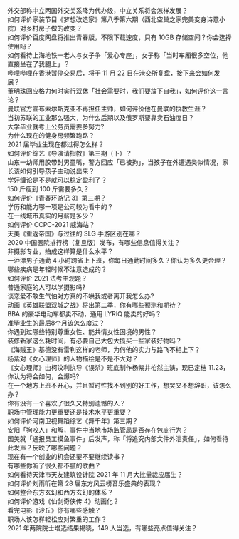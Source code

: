 外交部称中立两国外交关系降为代办级，中立关系将会怎样发展？  
如何评价家装节目《梦想改造家》第八季第六期（西北空巢之家完美变身诗意小院）对乡村房子做的改变？  
如何评价百度网盘将推出青春版，不限下载速度，只有 10GB 存储空间？你会选择使用吗？  
如何看待上海地铁一老人与女子争「爱心专座」，女子称「当时车厢很多空位，他直接坐在了我腿上」？  
哔哩哔哩在香港暂停交易后，将于 11 月 22 日在港交所复盘，接下来会如何发展？  
董明珠回应格力何时实行双休「社会需要时，我们要放下自我」，如何评价这一言论？  
曼联官方宣布索尔斯克亚不再担任主帅，如何评价他在曼联的执教生涯？  
当初苏联的工业那么强大，为什么后期以及俄罗斯要靠卖石油度日？  
大学毕业就考上公务员需要多努力?  
为什么现在的健身房频繁跑路？  
2021 届毕业生现在都过得怎么样？  
如何评价综艺《导演请指教》第三期（下）？  
山东一幼师用胶带封男童嘴，警方回应「已被拘」，当孩子在外遭遇类似情况，家长该如何引导孩子主动说出来？  
学好缠论是不是就可以稳定盈利了？  
150 斤瘦到 100 斤需要多久？  
如何评价《青春环游记 3》第三期？  
学历和能力哪一项是公司较为看中的？  
在一线城市真实的月薪是多少？  
如何评价 CCPC-2021 威海站？  
天美《重返帝国》与过往的 SLG 手游区别在哪？  
2020 中国医院排行榜（复旦版）发布，有哪些信息值得关注？  
非摄影专业，拍成这样算是什么水平？  
一沪漂男子通勤 4 小时跨省上下班，你每日通勤时间多久？你认为多久更合理？  
哪些疾病是年轻时候不注意造成的？  
如何评价 2021 法考主观题？  
普通家庭的人可以学摄影吗?  
谈恋爱不敢生气怕对方真的不哄我或者离开我怎么办?  
动画《英雄联盟双城之战》将出第二季，你有哪些预测和期待？  
BBA 的豪华电动车都卖不动，通用 LYRIQ 能卖的好吗？  
准毕业生的最后8个月该怎么度过？  
你遇到过哪些特别尊重女性、能共情女性困境的男性？  
装修新家这么耗时间，有必要自己大包大揽买一些家装好物吗？  
《海贼王》基德没有雷利这样的老师，为何他的实力与路飞不相上下？  
杨紫对《女心理师》的人物描绘是不是不大对？  
《女心理师》由柯汶利执导《误杀》班底制作杨紫井柏然主演，现已定档 11.23，你认为将会如何，会爆吗?  
在一个地方上班不开心，并且暂时性找不到别的好工作，想哭又不想辞职，该怎么办？  
你有没有一个喜欢了很久又特别遗憾的人？  
职场中管理能力更重要还是技术水平更重要？  
如何评价河南卫视舞蹈综艺《舞千年》第三期？  
安阳「狗咬人」和解，事件中当地市场监管局是否存在包庇行为？  
国美就「通报员工摸鱼事件」后发声，称「将追究内部文件外泄责任」，如何看待此发声？反映了哪些问题？  
现在有一个创业的机会还要不要继续读书？  
有哪些你听了很久都不腻的歌曲？  
如何看待天津市天友建筑设计院 2021 年 11 月大批量裁应届生？  
如何评价刘雨昕在第 28 届东方风云榜音乐盛典的表现？  
如何整合东方玄幻和西方玄幻的体系？  
如何评价游戏《仙剑奇侠传 4》动画化？  
看完电影《沙丘》你有哪些感触？  
职场人该怎样轻松应对繁重的工作？  
2021 年两院院士增选结果揭晓，149 人当选，有哪些亮点值得关注？  

